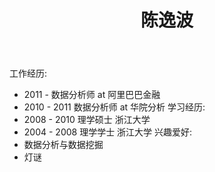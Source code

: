 ﻿---
layout: default
title:  陈逸波
---

工作经历:
 -  2011 -        数据分析师 at 阿里巴巴金融
 -  2010 - 2011   数据分析师 at 华院分析
学习经历:
 -  2008 - 2010   理学硕士   浙江大学
 -  2004 - 2008   理学学士   浙江大学
兴趣爱好:
 -  数据分析与数据挖掘
 -  灯谜